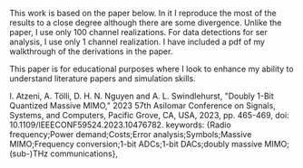 This work is based on the paper below. In it I reproduce the most of the results to a close degree although there are some divergence. 
Unlike the paper, I use only 100 channel realizations. For data detections for ser analysis, I use only 1 channel realization.
I have included a pdf of my walkthrough of the derivations in the paper.

This paper is for educational purposes where I look to enhance my ability to understand literature papers and simulation skills.



I. Atzeni, A. Tölli, D. H. N. Nguyen and A. L. Swindlehurst, "Doubly 1-Bit Quantized Massive MIMO," 2023 57th Asilomar Conference on Signals, Systems, and Computers, Pacific Grove, CA, USA, 2023, pp. 465-469, doi: 10.1109/IEEECONF59524.2023.10476782. keywords: {Radio frequency;Power demand;Costs;Error analysis;Symbols;Massive MIMO;Frequency conversion;1-bit ADCs;1-bit DACs;doubly massive MIMO;(sub-)THz communications},

